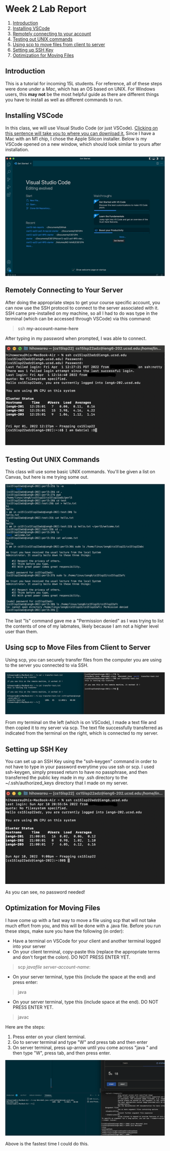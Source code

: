 # Week 2 Lab Report
1. [Introduction](#introduction)
2. [Installing VSCode](#installing-vscode)
3. [Remotely connecting to your account](#remotely-connecting-to-your-account)
4. [Testing out UNIX commands](#testing-out-unix-commands)
5. [Using scp to move files from client to server](#using-scp-to-move-files-from-client-to-server)
6. [Setting up SSH Key](#setting-up-ssh-key)
7. [Optimization for Moving Files](#optimization-for-moving-files)


## Introduction
This is a tutorial for incoming 15L students. For reference, all of these steps were done under a *Mac*, which has an OS based on UNIX. For Windows users, this **may not** be the most helpful guide as there are different things you have to install as well as different commands to run.

## Installing VSCode
In this class, we will use Visual Studio Code (or just VSCode). [Clicking on this sentence will take you to where you can download it.](https://code.visualstudio.com/#alt-downloads) Since I have a Mac with an M1 chip, I chose the Apple Silicon installer. Below is my VSCode opened on a new window, which should look similar to yours after installation.

![image](images/vscode.png)

## Remotely Connecting to Your Server
After doing the appropriate steps to get your course specific account, you can now use the SSH protocol to connect to the server associated with it. SSH came pre-installed on my machine, so all I had to do was type in the terminal (which can be accessed through VSCode) via this command: 
> ssh **my-account-name-here**

After typing in my password when prompted, I was able to connect.

![I used my terminal application on my Mac instead of VSCode](images/sshconnect.png)


## Testing Out UNIX Commands
This class will use some basic UNIX commands. You'll be given a list on Canvas, but here is me trying some out. 

![image](images/commandsran.png)

The last "ls" command gave me a "Permission denied" as I was trying to list the contents of one of my labmates, likely because I am not a higher level user than them.

## Using scp to Move Files from Client to Server
Using scp, you can securely transfer files from the computer you are using to the server you connected to via SSH. 

![image](images/scprunning.png)

From my terminal on the left (which is on VSCode), I made a text file and then copied it to my server via scp. The text file successfully transferred as indicated from the terminal on the right, which is connected to my server.

## Setting up SSH Key
You can set up an SSH Key using the "ssh-keygen" command in order to not have to type in your password everytime you use ssh or scp. I used ssh-keygen, simply pressed return to have no passphrase, and then transferred the public key made in my .ssh directory to the ~/.ssh/authorized_keys directory that I made on my server.

![image](images/keygen.png)

As you can see, no password needed!

## Optimization for Moving Files

I have come up with a fast way to move a file using scp that will not take much effort from you, and this will be done with a .java file. Before you run these steps, make sure you have the following (in order):
- Have a terminal on VSCode for your client and another terminal logged into your server
- On your client terminal, copy-paste this (replace the appropriate terms and don't forget the colon). DO NOT PRESS ENTER YET.
> scp *javafile* *server-account-name*:
- On your server terminal, type this (include the space at the end) and press enter:
> java 
- On your server terminal, type this (include space at the end). DO NOT PRESS ENTER YET.
> javac 

Here are the steps: 
1. Press enter on your client terminal.
2. Go to server terminal and type "W" and press tab and then enter
3. On server terminal, press up-arrow until you come across "java " and then type "W", press tab, and then press enter.

![image](images/speedrun.png)

Above is the fastest time I could do this. 
